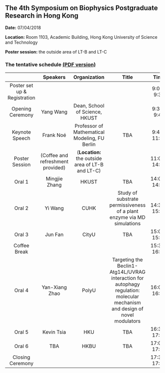 ## The 4th Symposium on Biophysics Postgraduate Research in Hong Kong 

**Date:** 07/04/2018

**Location:** Room 1103, Academic Building, Hong Kong University of Science and Technology

**Poster session:** the outside area of LT-B and LT-C 

### The tentative schedule [(PDF version)](https://github.com/liusong299/the-4th-symposium-on-biophysics-postgraduate-research-in-hong-kong/raw/master/schedule-of-the-4th-symposium-on-biophysics-postgraduate-research-in-hong-kong.pdf)

|      | Speakers | Organization | Title | Time |
| :--: | :------: | :----------: | :---: | :--: |
| Poster set up & Registration | | | | 9:00-9:30 |
| Opening Ceremony | Yang Wang | Dean, School of Science, HKUST | | 9:30-9:45 |
| Keynote Speech | Frank Noé | Professor of Mathematical Modeling, FU Berlin	| TBA | 9:45-11:00 |
| Poster Session | (Coffee and refreshment provided) | (**Location:** the outside area of LT-B and LT-C) | | 11:00-14:00 |
| Oral 1 | Mingjie Zhang | HKUST | TBA | 14:00-14:30 |
| Oral 2 | Yi Wang | CUHK | Study of substrate permissiveness of a plant enzyme via MD simulations | 14:30-15:00 |
| Oral 3 | Jun Fan | CityU | TBA | 15:00-15:30 |
| Coffee Break | | | | 15:30-16:00 |
| Oral 4 | Yan-Xiang Zhao | PolyU | Targeting the Beclin1-Atg14L/UVRAG interaction for autophagy regulation: molecular mechanism and design of novel modulators | 16:00-16:30 |
| Oral 5 | Kevin Tsia | HKU | TBA | 16:30-17:00 |
| Oral 6 | TBA | HKBU | TBA | 17:00-17:30 | 
| Closing Ceremony | | | | 17:30-17:40 |


